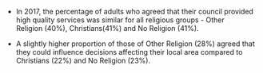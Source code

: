 * In 2017, the percentage of adults who agreed that their council provided high quality services was similar for all religious groups - Other Religion (40%), Christians(41%) and No Religion (41%).

* A slightly higher proportion of those of Other Religion (28%) agreed that they could influence decisions affecting their local area compared to Christians (22%) and No Religion (23%).
